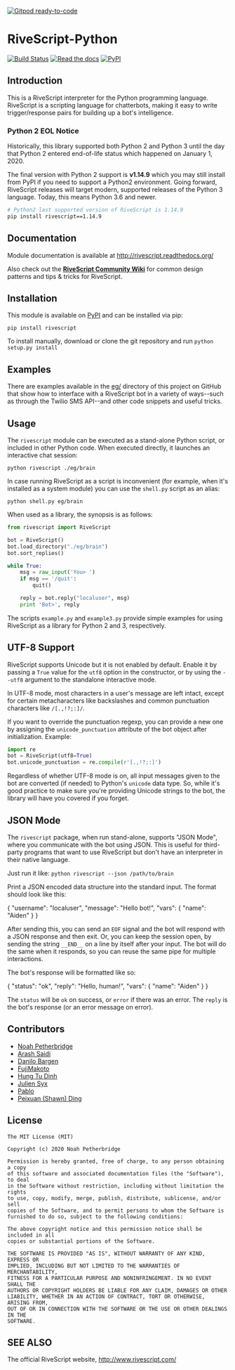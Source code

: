 [![Gitpod ready-to-code](https://img.shields.io/badge/Gitpod-ready--to--code-blue?logo=gitpod)](https://gitpod.io/#https://github.com/aichaos/rivescript-python)

# RiveScript-Python

[![Build Status][1]][2] [![Read the docs][3]][4] [![PyPI][5]][6]

## Introduction

This is a RiveScript interpreter for the Python programming language. RiveScript
is a scripting language for chatterbots, making it easy to write
trigger/response pairs for building up a bot's intelligence.

### Python 2 EOL Notice

Historically, this library supported both Python 2 and Python 3 until the
day that Python 2 entered end-of-life status which happened on
January 1, 2020.

The final version with Python 2 support is **v1.14.9** which you may still
install from PyPI if you need to support a Python2 environment. Going
forward, RiveScript releases will target modern, supported releases of the
Python 3 language. Today, this means Python 3.6 and newer.

```bash
# Python2 last supported version of RiveScript is 1.14.9
pip install rivescript==1.14.9
```

## Documentation

Module documentation is available at <http://rivescript.readthedocs.org/>

Also check out the [**RiveScript Community Wiki**](https://github.com/aichaos/rivescript/wiki)
for common design patterns and tips & tricks for RiveScript.

## Installation

This module is available on [PyPI](https://pypi.python.org/) and can be
installed via pip:

`pip install rivescript`

To install manually, download or clone the git repository and run
`python setup.py install`

## Examples

There are examples available in the
[eg/](https://github.com/aichaos/rivescript-python/tree/master/eg) directory of
this project on GitHub that show how to interface with a RiveScript bot in a
variety of ways--such as through the Twilio SMS API--and other code snippets and
useful tricks.

## Usage

The `rivescript` module can be executed as a stand-alone Python script, or
included in other Python code. When executed directly, it launches an
interactive chat session:

    python rivescript ./eg/brain

In case running RiveScript as a script is inconvenient (for example, when it's
installed as a system module) you can use the `shell.py` script as an alias:

    python shell.py eg/brain

When used as a library, the synopsis is as follows:

```python
from rivescript import RiveScript

bot = RiveScript()
bot.load_directory("./eg/brain")
bot.sort_replies()

while True:
    msg = raw_input('You> ')
    if msg == '/quit':
        quit()

    reply = bot.reply("localuser", msg)
    print 'Bot>', reply
```

The scripts `example.py` and `example3.py` provide simple examples for using
RiveScript as a library for Python 2 and 3, respectively.

## UTF-8 Support

RiveScript supports Unicode but it is not enabled by default. Enable it by
passing a `True` value for the `utf8` option in the constructor, or by using the
`--utf8` argument to the standalone interactive mode.

In UTF-8 mode, most characters in a user's message are left intact, except for
certain metacharacters like backslashes and common punctuation characters like
`/[.,!?;:]/`.

If you want to override the punctuation regexp, you can provide a new one by
assigning the `unicode_punctuation` attribute of the bot object after
initialization. Example:

```python
import re
bot = RiveScript(utf8=True)
bot.unicode_punctuation = re.compile(r'[.,!?;:]')
```

Regardless of whether UTF-8 mode is on, all input messages given to the bot
are converted (if needed) to Python's `unicode` data type. So, while it's
good practice to make sure you're providing Unicode strings to the bot, the
library will have you covered if you forget.

## JSON Mode

The `rivescript` package, when run stand-alone, supports "JSON Mode", where
you communicate with the bot using JSON. This is useful for third-party
programs that want to use RiveScript but don't have an interpreter in their
native language.

Just run it like: `python rivescript --json /path/to/brain`

Print a JSON encoded data structure into the standard input. The format should
look like this:

  {
    "username": "localuser",
    "message": "Hello bot!",
    "vars": {
      "name": "Aiden"
    }
  }

After sending this, you can send an `EOF` signal and the bot will respond with
a JSON response and then exit. Or, you can keep the session open, by sending
the string `__END__` on a line by itself after your input. The bot will do the
same when it responds, so you can reuse the same pipe for multiple
interactions.

The bot's response will be formatted like so:

  {
    "status": "ok",
    "reply": "Hello, human!",
    "vars": {
      "name": "Aiden"
    }
  }

The `status` will be `ok` on success, or `error` if there was an error. The
`reply` is the bot's response (or an error message on error).

## Contributors

* [Noah Petherbridge](https://github.com/kirsle)
* [Arash Saidi](https://github.com/arashsa)
* [Danilo Bargen](https://github.com/dbrgn)
* [FujiMakoto](https://github.com/FujiMakoto)
* [Hung Tu Dinh](https://github.com/Dinh-Hung-Tu)
* [Julien Syx](https://github.com/Seraf)
* [Pablo](https://github.com/flogiston)
* [Peixuan (Shawn) Ding](https://github.com/dinever)

## License

```
The MIT License (MIT)

Copyright (c) 2020 Noah Petherbridge

Permission is hereby granted, free of charge, to any person obtaining a copy
of this software and associated documentation files (the "Software"), to deal
in the Software without restriction, including without limitation the rights
to use, copy, modify, merge, publish, distribute, sublicense, and/or sell
copies of the Software, and to permit persons to whom the Software is
furnished to do so, subject to the following conditions:

The above copyright notice and this permission notice shall be included in all
copies or substantial portions of the Software.

THE SOFTWARE IS PROVIDED "AS IS", WITHOUT WARRANTY OF ANY KIND, EXPRESS OR
IMPLIED, INCLUDING BUT NOT LIMITED TO THE WARRANTIES OF MERCHANTABILITY,
FITNESS FOR A PARTICULAR PURPOSE AND NONINFRINGEMENT. IN NO EVENT SHALL THE
AUTHORS OR COPYRIGHT HOLDERS BE LIABLE FOR ANY CLAIM, DAMAGES OR OTHER
LIABILITY, WHETHER IN AN ACTION OF CONTRACT, TORT OR OTHERWISE, ARISING FROM,
OUT OF OR IN CONNECTION WITH THE SOFTWARE OR THE USE OR OTHER DEALINGS IN THE
SOFTWARE.
```

SEE ALSO
--------

The official RiveScript website, http://www.rivescript.com/

[1]: https://travis-ci.org/aichaos/rivescript-python.svg?branch=master
[2]: https://travis-ci.org/aichaos/rivescript-python
[3]: https://img.shields.io/badge/docs-latest-brightgreen.svg?style=flat
[4]: http://rivescript.rtfd.io/
[5]: https://img.shields.io/pypi/v/rivescript.svg
[6]: https://pypi.python.org/pypi/rivescript/
